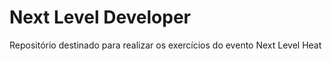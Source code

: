 # Next Level Developer
 Repositório destinado para realizar os exercícios do evento Next Level Heat
